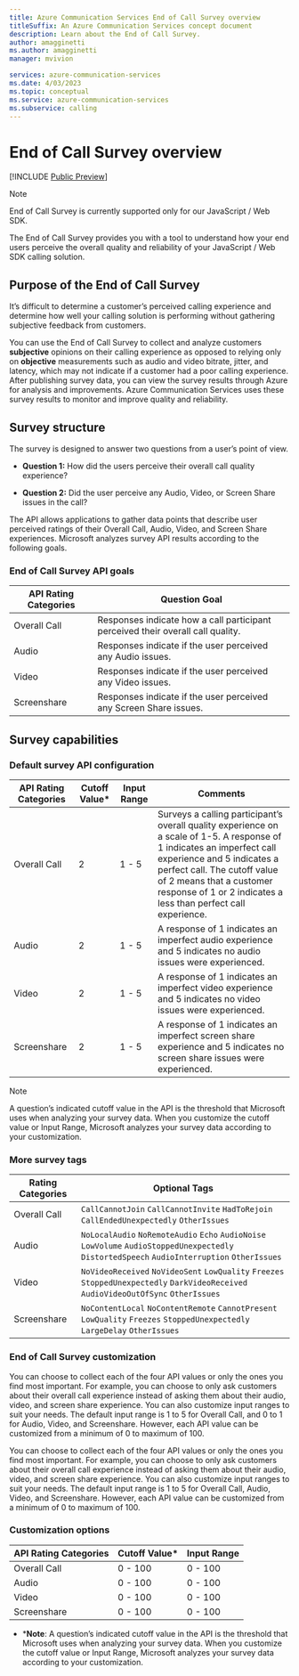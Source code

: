 ```yaml
---
title: Azure Communication Services End of Call Survey overview
titleSuffix: An Azure Communication Services concept document
description: Learn about the End of Call Survey.
author: amagginetti
ms.author: amagginetti
manager: mvivion

services: azure-communication-services
ms.date: 4/03/2023
ms.topic: conceptual
ms.service: azure-communication-services
ms.subservice: calling
---
```




# End of Call Survey overview


[!INCLUDE [Public Preview](../../includes/public-preview-include-document.md)]


> [!NOTE] 
> End of Call Survey is currently supported only for our JavaScript / Web SDK.


The End of Call Survey provides you with a tool to understand how your end users perceive the overall quality and reliability of your JavaScript / Web SDK calling solution. 

## Purpose of the End of Call Survey
It’s difficult to determine a customer’s perceived calling experience and determine how well your calling solution is performing without gathering subjective feedback from customers.

You can use the End of Call Survey to collect and analyze customers **subjective** opinions on their calling experience as opposed to relying only on **objective** measurements such as audio and video bitrate, jitter, and latency, which may not indicate if a customer had a poor calling experience. After publishing survey data, you can view the survey results through Azure for analysis and improvements. Azure Communication Services uses these survey results to monitor and improve quality and reliability.


## Survey structure

The survey is designed to answer two questions from a user’s point of view. 

-	**Question 1:** How did the users perceive their overall call quality experience?

-	**Question 2:** Did the user perceive any Audio, Video, or Screen Share issues in the call?

The API allows applications to gather data points that describe user perceived ratings of their Overall Call, Audio, Video, and Screen Share experiences. Microsoft analyzes survey API results according to the following goals.

### End of Call Survey API goals


| API Rating Categories | Question Goal |
| ----------- | ----------- |
|  Overall Call  |   Responses indicate how a call participant perceived their overall call quality.    |
| Audio   |    Responses indicate if the user perceived any Audio issues.   |
|   Video |   Responses indicate if the user perceived any Video issues.   |
| Screenshare   |    Responses indicate if the user perceived any Screen Share issues.   |



## Survey capabilities



### Default survey API configuration

| API Rating Categories | Cutoff Value* | Input Range | Comments |
| ----------- | ----------- | -------- | -------- | 
| Overall Call | 2 | 1 - 5 | Surveys a calling participant’s overall quality experience on a scale of 1-5. A response of 1 indicates an imperfect call experience and 5 indicates a perfect call. The cutoff value of 2 means that a customer response of 1 or 2 indicates a less than perfect call experience.  |
| Audio |   2 | 1 - 5  | A response of 1 indicates an imperfect audio experience and 5 indicates no audio issues were experienced.  |
| Video |   2 | 1 - 5 |  A response of 1 indicates an imperfect video experience and 5 indicates no video issues were experienced. |
| Screenshare | 2 | 1 - 5   |  A response of 1 indicates an imperfect screen share experience and 5 indicates no screen share issues were experienced. |



> [!NOTE] 
>A question’s indicated cutoff value in the API is the threshold that Microsoft uses when analyzing your survey data. When you customize the cutoff value or Input Range, Microsoft analyzes your survey data according to your customization.

### More survey tags
| Rating Categories | Optional Tags |
| ----------- | ----------- |
|  Overall Call  |    `CallCannotJoin` `CallCannotInvite` `HadToRejoin` `CallEndedUnexpectedly`  `OtherIssues`    |
| Audio   |  `NoLocalAudio` `NoRemoteAudio` `Echo` `AudioNoise`  `LowVolume`  `AudioStoppedUnexpectedly` `DistortedSpeech` `AudioInterruption`  `OtherIssues`   |
|   Video |    `NoVideoReceived` `NoVideoSent` `LowQuality` `Freezes` `StoppedUnexpectedly` `DarkVideoReceived` `AudioVideoOutOfSync` `OtherIssues`   |
| Screenshare   |  `NoContentLocal` `NoContentRemote` `CannotPresent` `LowQuality` `Freezes` `StoppedUnexpectedly` `LargeDelay` `OtherIssues`     |



### End of Call Survey customization
You can choose to collect each of the four API values or only the ones you find most important. For example, you can choose to only ask customers about their overall call experience instead of asking them about their audio, video, and screen share experience. You can also customize input ranges to suit your needs. The default input range is 1 to 5 for Overall Call, and 0 to 1 for Audio, Video, and Screenshare. However, each API value can be customized from a minimum of 0 to maximum of 100.

You can choose to collect each of the four API values or only the ones
you find most important. For example, you can choose to only ask
customers about their overall call experience instead of asking them
about their audio, video, and screen share experience. You can also
customize input ranges to suit your needs. The default input range is 1
to 5 for Overall Call, Audio, Video, and
Screenshare. However, each API value can be customized from a minimum of
0 to maximum of 100. 

### Customization options


| API Rating Categories | Cutoff Value* | Input Range |
| ----------- | ----------- | -------- |  
| Overall Call   |   0 - 100    |  0 - 100     |     
|  Audio  |   0 - 100    |   0 - 100    |     
|  Video  |    0 - 100   |   0 - 100    |     
|  Screenshare  |   0 - 100    |   0 - 100    |     

-	***Note**: A question’s indicated cutoff value in the API is the threshold that Microsoft uses when analyzing your survey data. When you customize the cutoff value or Input Range, Microsoft analyzes your survey data according to your customization.

<!-- ## Store and view survey data:

// todo@amagginetti
// testing adding a comment here.

// TODO@amagginetti
// testing comment here, need to remove comment on this and re-enable.

> [!IMPORTANT]
> You must enable a Diagnostic Setting in Azure Monitor to send the log data of your surveys to a Log Analytics workspace, Event Hubs, or an Azure storage account to receive and analyze your survey data. If you do not send survey data to one of these options your survey data will not be stored and will be lost. To enable these logs for your Communications Services, see: **[Enable logging in Diagnostic Settings](../analytics/enable-logging.md)**

You can only view your survey data if you have enabled a Diagnostic Setting to capture your survey data. 

## Next Steps

-	Learn how to use the Log Analytics workspace, see: [Log Analytics Tutorial](../../../../articles/azure-monitor/logs/log-analytics-tutorial.md)

-	Create your own queries in Log Analytics, see: [Get Started Queries](../../../../articles/azure-monitor/logs/get-started-queries.md) -->


